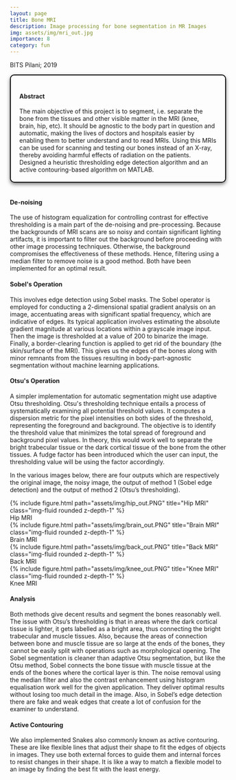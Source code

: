 ```yaml
---
layout: page
title: Bone MRI
description: Image processing for bone segmentation in MR Images
img: assets/img/mri_out.jpg
importance: 8
category: fun
---
```


BITS Pilani; 2019

<head>
    <meta charset="UTF-8">
    <meta name="viewport" content="width=device-width, initial-scale=1.0">
    <style>
        .info-box {
            border: 2px solid #000000; /* Border color */
            padding: 20px; /* Padding inside the box */
            border-radius: 10px; /* Rounded corners */
            box-shadow: 0 4px 8px rgba(0, 0, 0, 0.5); /* Box shadow for a subtle lift */
            max-width: 800px; /* Maximum width of the box */
            text-align: left;
        }
        .info-box p {
            margin: 0; /* Remove default margin for better spacing */
        }
    </style>
</head>

<div class="info-box">
 <h4><b>Abstract</b></h4>
<p>
The main objective of this project is to segment, i.e. separate the bone from the tissues and other visible matter in the MRI (knee, brain, hip, etc). It should be agnostic to the body part in question and automatic, making the lives of doctors and hospitals easier by enabling them to better understand and to read MRIs. Using this MRIs can be used for scanning and testing our bones instead of an X-ray, thereby avoiding harmful effects of radiation on the patients. Designed a heuristic thresholding edge detection algorithm and an active contouring-based algorithm on MATLAB.
</p></div> 
<br>


<h4>De-noising</h4>
The use of histogram equalization for controlling contrast for effective thresholding is a main part of the de-noising and pre-processing. Because the backgrounds of MRI scans are so noisy and contain significant lighting artifacts, it is important to filter out the background before proceeding with other image processing techniques. Otherwise, the background compromises the effectiveness of these methods. Hence, filtering using a median filter to remove noise is a good method. Both have been implemented for an optimal result.

<h4>Sobel's Operation</h4>
This involves edge detection using Sobel masks. The Sobel operator is employed for conducting a 2-dimensional spatial gradient analysis on an image, accentuating areas with significant spatial frequency, which are indicative of edges. Its typical application involves estimating the absolute gradient magnitude at various locations within a grayscale image input. Then the image is thresholded at a value of 200 to binarize the image. Finally, a border-clearing function is applied to get rid of the boundary (the skin/surface of the MRI). This gives us the edges of the bones along with minor remnants from the tissues resulting in body-part-agnostic segmentation without machine learning applications.

<h4>Otsu's Operation</h4>
A simpler implementation for automatic segmentation might use adaptive Otsu thresholding. Otsu's thresholding technique entails a process of systematically examining all potential threshold values. It computes a dispersion metric for the pixel intensities on both sides of the threshold, representing the foreground and background. The objective is to identify the threshold value that minimizes the total spread of foreground and background pixel values. In theory, this would work well to separate the bright trabecular tissue or the dark cortical tissue of the bone from the other tissues. A fudge factor has been introduced which the user can input, the thresholding value will be using the factor accordingly.

In the various images below, there are four outputs which are respectively the original image, the noisy image, the output of method 1 (Sobel edge detection) and the output of method 2 (Otsu’s thresholding).

<div class="img">
        {% include figure.html path="assets/img/hip_out.PNG" title="Hip MRI" class="img-fluid rounded z-depth-1" %}
</div>
<div class="caption">
    Hip MRI
</div>

<div class="img">
        {% include figure.html path="assets/img/brain_out.PNG" title="Brain MRI" class="img-fluid rounded z-depth-1" %}
</div>
<div class="caption">
    Brain MRI
</div>

<div class="img">
        {% include figure.html path="assets/img/back_out.PNG" title="Back MRI" class="img-fluid rounded z-depth-1" %}
</div>
<div class="caption">
    Back MRI
</div>

<div class="img">
        {% include figure.html path="assets/img/knee_out.PNG" title="Knee MRI" class="img-fluid rounded z-depth-1" %}
</div>
<div class="caption">
    Knee MRI
</div>

<h4>Analysis</h4>
Both methods give decent results and segment the bones reasonably well. The issue with
Otsu’s thresholding is that in areas where the dark cortical tissue
is lighter, it gets labelled as a bright area, thus connecting the
bright trabecular and muscle tissues. Also, because the areas of
connection between bone and muscle tissue are so large at the
ends of the bones, they cannot be easily split with operations such
as morphological opening. The Sobel segmentation is cleaner than
adaptive Otsu segmentation, but like the Otsu method, Sobel
connects the bone tissue with muscle tissue at the ends of the
bones where the cortical layer is thin. The noise removal using the
median filter and also the contrast enhancement using histogram
equalisation work well for the given application. They deliver optimal results
without losing too much detail in the image. Also, in Sobel’s edge
detection there are fake and weak edges that create a lot of
confusion for the examiner to understand. 

<h4>Active Contouring</h4>
We also implemented Snakes also commonly known as active contouring. These are like flexible lines that adjust their shape to fit the edges of objects in images. They use both external forces to guide them and internal forces to resist changes in their shape. It is like a way to match a flexible model to an image by finding the best fit with the least energy.
